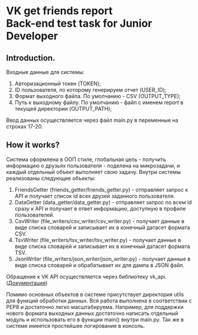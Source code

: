 # VK get friends report</br>Back-end test task for Junior Developer

## Introduction.
Входные данные для системы:</br>
1. Авторизационный токен (TOKEN);</br>
2. ID пользователя, по которому генерируем отчет (USER_ID);</br>
3. Формат выходного файла. По умолчанию - CSV (OUTPUT_TYPE);</br>
4. Путь к выходному файлу. По умолчанию - файл с именем report в текущей директории (OUTPUT_PATH);</br>

Ввод данных осуществляется через файл main.py в переменные на строках 17-20.

## How it works?
Система  оформлена в ООП стиле, глобальная цель - получить информацию о друзьях пользователя - поделена на микрозадачи, и каждый отдельный объект выполняет свою задачу.
Внутри системы реализованы следующие объекты:</br>
1. FriendsGetter (friends_getter/friends_getter.py) - отправляет запрос к API и получает список id всех друзей заданного пользователя.</br>
2. DataGetter (data_getter/data_getter.py) - отправляет запрос по всем id сразу к API и получает в ответ информацию, доступную в профиле пользователей.</br>
3. CsvWriter (file_writers/csv_writer/csv_writer.py) - получает данные в виде списка словарей и записывает их в конечный датасет формата CSV.</br>
4. TsvWriter (file_writers/tsv_writer/tsv_writer.py) - получает данные в виде списка словарей и записывает их в конечный датасет формата TSV.</br>
5. JsonWriter (file_writers/json_writer/json_writer.py) - получает данные в виде списка словарей и обрабатывает их для дампа в JSON файл.</br>

Обращение к VK API осуществляется через библиотеку vk_api. (<a href="https://vk-api.readthedocs.io/en/latest/index.html">Документация</a>)</br>

Помимо основных объектов в системе присутствует директория utils для функций обработки данных.
Вся работа выполнена в соответствии с PEP8 и достаточно легко масштабируема. 
Например, для поддержки нового формата выходных данных достаточно написать отдельный модуль и использовать его в функции main() внутри main.py. 
Так же в системе имеется простейшее логирование в консоль.
